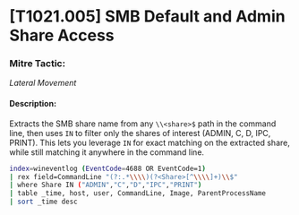 # [T1021.005] SMB Default and Admin Share Access

### Mitre Tactic:  
*Lateral Movement*

#### Description:  
Extracts the SMB share name from any `\\<share>$` path in the command line, then uses `IN` to filter only the shares of interest (ADMIN, C, D, IPC, PRINT). This lets you leverage `IN` for exact matching on the extracted share, while still matching it anywhere in the command line.

```bash
index=wineventlog (EventCode=4688 OR EventCode=1)
| rex field=CommandLine "(?:.*\\\\)(?<Share>[^\\\\]+)\\$"
| where Share IN ("ADMIN","C","D","IPC","PRINT")
| table _time, host, user, CommandLine, Image, ParentProcessName
| sort _time desc
```